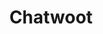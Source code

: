 ---
draft: false
title: Chatwoot
content:
  id: chatwoot
  name: Chatwoot
  logo: /images/applications/live-chat/chatwoot/logo.png
  website: https://www.chatwoot.com/
  iframe_website: /website-iframe/applications/live-chat/chatwoot
  dashboardImage: /images/applications/live-chat/chatwoot/screenshot-1.jpg
  short_description: Chatwoot is an open-source, alternative customer engagement suite.
  description: Chatwoot is an alternative to Intercom, Zendesk and Salesforce Service Cloud. As well as helping to ensure a great customer experience, it increases your support team's productivity and provides them with actionable data. It integrates with multiple conversation channels like website live-chat, email, Facebook pages, Twitter handles, WhatsApp, etc. It displays conversation from different channels, thereby building a single view of the customer, with no need to switch between tools. Mobile apps for Chatwoot (available for Android and iOS) enable you to browse conversations, reply to messages and collaborate with the team.
  features:
    - title: Shared inbox for your team
      description: Talk to your customers and your team from one place. Communicate internally and resolve customer queries efficiently.
    - title: Simple live chat software
      description: Chatwoot helps you to improve customer experience, using live chat on your website. Chatwoot live chat widgets can be customized based on your brand, language, etc.
    - title: Many channels in one spot
      description: You can connect any conversation channel and engage your customers from one place. You can connect your Twitter account with Chatwoot, manage tweets and DMs without leaving the dashboard, connect your Facebook page with Chatwoot, and see all the conversations from Messenger.
    - title: Automate conversations with chatbots
      description: Chatwoot makes it easier to deploy chatbots built on Rasa or DialogFlow. You can thus leverage the capabilities of trusted platforms without compromising customer experience.
  screenshots:
    - /images/applications/live-chat/chatwoot/screenshot-1.jpg
    - /images/applications/live-chat/chatwoot/screenshot-2.jpg
---